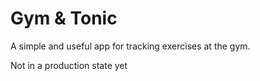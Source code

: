 # Gym & Tonic

A simple and useful app for tracking exercises at the gym.

Not in a production state yet
